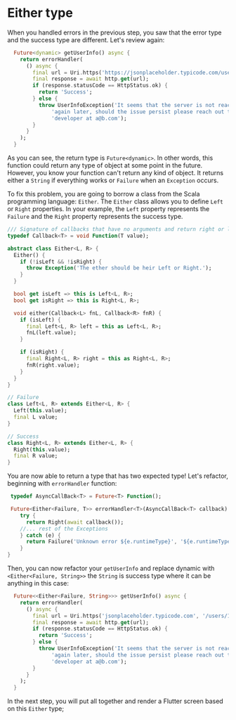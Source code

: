 # Either type

When you handled errors in the previous step, you saw that the error type and the success type are different. Let's review again:

```dart
  Future<dynamic> getUserInfo() async {
    return errorHandler(
      () async {
        final url = Uri.https('https://jsonplaceholder.typicode.com/users/1');
        final response = await http.get(url);
        if (response.statusCode == HttpStatus.ok) {
          return 'Success';
        } else {
          throw UserInfoException('It seems that the server is not reachable at the moment, try '
              'again later, should the issue persist please reach out to the '
              'developer at a@b.com');
        }
      }
    );
  }
```

As you can see, the return type is `Future<dynamic>`. In other words, this function could return any type of object at some point in the future. However, you know your function can't return any kind of object. It returns either a `String` if everything works or `Failure` when an `Exception` occurs.

To fix this problem, you are going to borrow a class from the Scala programming language: `Either`. The `Either` class allows you to define `Left` or `Right` properties. In your example, the `Left` property represents the `Failure` and the `Right` property represents the success type.

```dart
/// Signature of callbacks that have no arguments and return right or left value.
typedef Callback<T> = void Function(T value);

abstract class Either<L, R> {
  Either() {
    if (!isLeft && !isRight) {
      throw Exception('The ether should be heir Left or Right.');
    }
  }

  bool get isLeft => this is Left<L, R>;
  bool get isRight => this is Right<L, R>;

  void either(Callback<L> fnL, Callback<R> fnR) {
    if (isLeft) {
      final Left<L, R> left = this as Left<L, R>;
      fnL(left.value);
    }

    if (isRight) {
      final Right<L, R> right = this as Right<L, R>;
      fnR(right.value);
    }
  }
}

// Failure
class Left<L, R> extends Either<L, R> {
  Left(this.value);
  final L value;
}

// Success
class Right<L, R> extends Either<L, R> {
  Right(this.value);
  final R value;
}
```

You are now able to return a type that has two expected type! Let's refactor, beginning with `errorHandler` function:

```dart
 typedef AsyncCallBack<T> = Future<T> Function();

 Future<Either<Failure, T>> errorHandler<T>(AsyncCallBack<T> callback) async {
    try {
      return Right(await callback());
    //... rest of the Exceptions
    } catch (e) {
      return Failure('Unknown error ${e.runtimeType}', '${e.runtimeType}');
    }
}
```

Then, you can now refactor your `getUserInfo` and replace dynamic with `<Either<Failure, String>>` the `String` is success type where it can be anything in this case:

```dart
  Future<<Either<Failure, String>>> getUserInfo() async {
    return errorHandler(
      () async {
        final url = Uri.https('jsonplaceholder.typicode.com', '/users/1');
        final response = await http.get(url);
        if (response.statusCode == HttpStatus.ok) {
          return 'Success';
        } else {
          throw UserInfoException('It seems that the server is not reachable at the moment, try '
              'again later, should the issue persist please reach out to the '
              'developer at a@b.com');
        }
      }
    );
  }
```

In the next step, you will put all together and render a Flutter screen based on this `Either` type;
